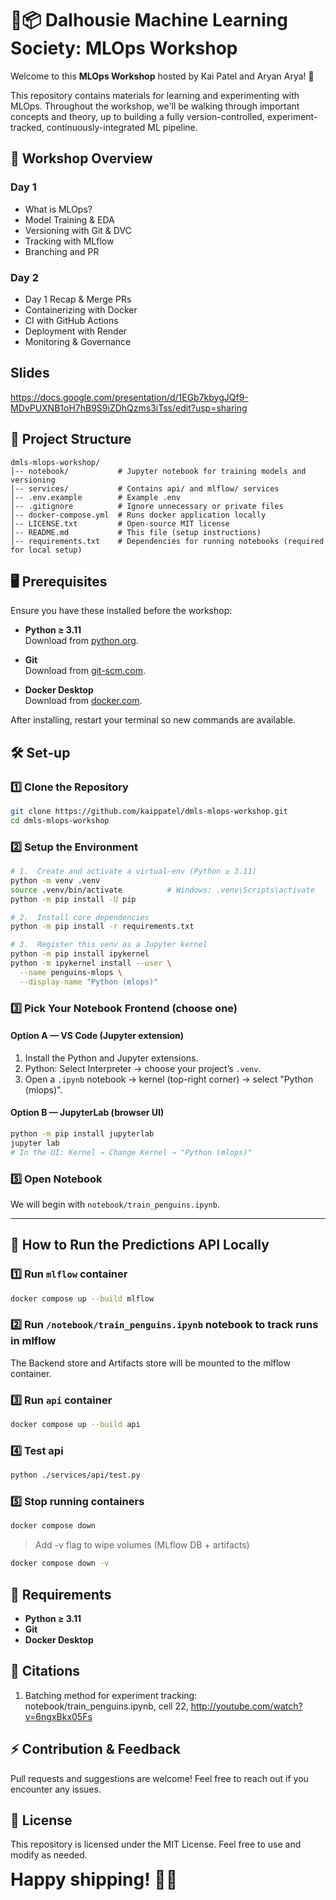 # **🐧📦 Dalhousie Machine Learning Society: MLOps Workshop**

Welcome to this **MLOps Workshop** hosted by Kai Patel and Aryan Arya! 🚀

This repository contains materials for learning and experimenting with MLOps.
Throughout the workshop, we'll be walking through important concepts and theory,
up to building a fully version-controlled, experiment-tracked, continuously-integrated ML pipeline.

## **📌 Workshop Overview**

### **Day 1**

- What is MLOps?
- Model Training & EDA
- Versioning with Git & DVC
- Tracking with MLflow
- Branching and PR

### **Day 2**

- Day 1 Recap & Merge PRs
- Containerizing with Docker
- CI with GitHub Actions
- Deployment with Render
- Monitoring & Governance

## **Slides**

https://docs.google.com/presentation/d/1EGb7kbygJQf9-MDvPUXNB1oH7hB9S9iZDhQzms3iTss/edit?usp=sharing

## **📂 Project Structure**

```
dmls-mlops-workshop/
│-- notebook/           # Jupyter notebook for training models and versioning
│-- services/           # Contains api/ and mlflow/ services
│-- .env.example        # Example .env
│-- .gitignore          # Ignore unnecessary or private files
│-- docker-compose.yml  # Runs docker application locally
│-- LICENSE.txt         # Open-source MIT license
│-- README.md           # This file (setup instructions)
│-- requirements.txt    # Dependencies for running notebooks (required for local setup)
```

## **🖥️ Prerequisites**

Ensure you have these installed before the workshop:

- **Python ≥ 3.11**  
  Download from [python.org](https://www.python.org/downloads).

- **Git**  
  Download from [git-scm.com](https://git-scm.com/downloads).

- **Docker Desktop**  
  Download from [docker.com](https://docs.docker.com/get-started/get-docker).

After installing, restart your terminal so new commands are available.

## **🛠️ Set‑up**

### **1️⃣ Clone the Repository**

```bash
git clone https://github.com/kaippatel/dmls-mlops-workshop.git
cd dmls-mlops-workshop
```

### **2️⃣ Setup the Environment**

```bash
# 1.  Create and activate a virtual-env (Python ≥ 3.11)
python -m venv .venv
source .venv/bin/activate          # Windows: .venv\Scripts\activate
python -m pip install -U pip

# 2.  Install core dependencies
python -m pip install -r requirements.txt

# 3.  Register this venv as a Jupyter kernel
python -m pip install ipykernel
python -m ipykernel install --user \
  --name penguins-mlops \
  --display-name "Python (mlops)"
```

### **3️⃣ Pick Your Notebook Frontend (choose one)**

#### **Option A — VS Code (Jupyter extension)**

1. Install the Python and Jupyter extensions.
2. Python: Select Interpreter → choose your project’s `.venv`.
3. Open a `.ipynb` notebook → kernel (top-right corner) → select "Python (mlops)".

#### **Option B — JupyterLab (browser UI)**

```bash
python -m pip install jupyterlab
jupyter lab
# In the UI: Kernel → Change Kernel → "Python (mlops)"
```

### **5️⃣ Open Notebook**

We will begin with `notebook/train_penguins.ipynb`.

---

## **🐳 How to Run the Predictions API Locally**

### **1️⃣ Run `mlflow` container**

```bash
docker compose up --build mlflow
```

### **2️⃣ Run `/notebook/train_penguins.ipynb` notebook to track runs in mlflow**

The Backend store and Artifacts store will be mounted to the mlflow container.

### **3️⃣ Run `api` container**

```bash
docker compose up --build api
```

### **4️⃣ Test api**

```bash
python ./services/api/test.py
```

### **5️⃣ Stop running containers**

```bash
docker compose down
```

> Add -v flag to wipe volumes (MLflow DB + artifacts)

```bash
docker compose down -v
```

## **📜 Requirements**

- **Python ≥ 3.11**
- **Git**
- **Docker Desktop**

## **📝 Citations**

1. Batching method for experiment tracking: notebook/train_penguins.ipynb, cell 22, http://youtube.com/watch?v=6ngxBkx05Fs

## **⚡ Contribution & Feedback**

Pull requests and suggestions are welcome! Feel free to reach out if you encounter any issues.

## **📌 License**

This repository is licensed under the MIT License. Feel free to use and modify as needed.

<p align="start">
  <span style="font-size:2em; font-weight:bold;">Happy shipping! 🚢🐧</span>
</p>
